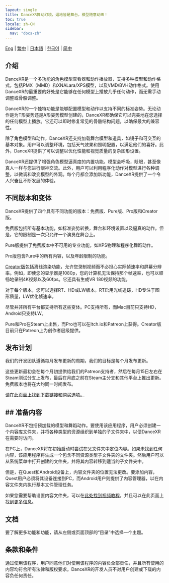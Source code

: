 ```yaml
---
layout: single
title: DanceXR舞动幻境，遍地皆是舞台，模型随意动画！
toc: true
locale: zh-CN
sidebar:
  nav: "docs-zh"
---
```

[Eng](/dancexr/index) | [繁中](/tw/dancexr/index) | [日本語](/jp/dancexr/index) | [한국어](/kr/dancexr/index) | [简中](/zh/dancexr/index)

## 介绍

DanceXR是一个多功能的角色模型查看器和动作播放器，支持多种模型和动作格式，包括PMX（MMD）和XNALara/XPS模型，以及VMD/BVH动作格式。使用DanceXR的最重要的好处是它能够在任何模型上播放几乎任何动作，而无需手动调整或骨骼调整。

DanceXR的一个独特功能是能够配置模型和动作以支持不同的标准姿势。无论动作是为T形姿势还是A形姿势模型创建的，DanceXR都确保它可以完美地在您选择的任何模型上播放。它还可以即时修复常见的骨骼结构问题，以确保最大的兼容性。

除了角色模型和动作，DanceXR还支持加载舞台模型和道具，如镜子和可交互的基本对象。用户可以调整环境，包括天气效果和照明配置，以满足他们的喜好。此外，DanceXR提供了可以调整以优化性能和视觉质量的复杂图形设置。

DanceXR还提供了增强角色模型逼真度的内置功能。模型会呼吸，眨眼，甚至像真人一样与您进行眼神交流。此外，用户可以利用程序化动作对模型进行各种调整，以微调和改变模型的外观。每个月都会添加新功能，DanceXR提供了一个令人兴奋且不断发展的体验。

## 不同版本和变体

DanceXR提供了四个具有不同功能的版本：免费版、Pure版、Pro版和Creator版。

免费版包括所有基本功能，如标准姿势转换，舞台和环境设置以及逼真的动作。但是，它的限制是一次只允许一个演员在舞台上。

Pure版提供了免费版本中不可用的专业功能，如XPS物理和程序化舞蹈动作。

Pro版包含Pure中的所有内容，以及年龄限制的功能。

[Creator版](/dancexr/creator.md)包括离线渲染功能，允许您录制视频而不必担心实际帧速率和屏幕分辨率。例如，即使您的显示器是1080p，您的计算机无法保持那个帧速率，也可以顺畅地录制4K视频以及60fps。它还具有生成VR 180视频的功能。

对于每个版本，您可以选择RT、HD或LW版本。RT启用光线追踪，HD专注于图形质量，LW优化帧速率。

尽管并非所有平台都支持所有这些变体。PC支持所有，而Mac目前只支持HD，Android只支持LW。

Pure和Pro在Steam上出售，而Pro也可以在Itch.io和Patreon上获得。Creator版目前只在Patreon上为创作者层级提供。

## 发布计划

我们的开发团队遵循每月发布更新的周期，我们的目标是每个月发布更新。

这些更新最初会在每个月初提供给我们的Patreon支持者，然后在每月15日左右在Steam测试分支上发布，最后在月底之前在Steam主分支和其他平台上推出更新。免费版本也将在大约同一时间发布。

[请在此页面上找到下载链接和购买选项。](/dancexr/download.md)
## ## 准备内容

DanceXR不包括预加载的模型和舞蹈动作。要使用该应用程序，用户必须创建一个内容库文件夹，并将各种类型的资源组织到单独的子文件夹中，以便DanceXR在需要时访问。

在PC上，DanceXR将在初始启动时尝试在父文件夹中定位内容。如果未找到任何内容，该应用程序将生成一个包含不同资源类型子文件夹的文件夹。然后用户可以从系统菜单中打开创建的文件夹，并将其内容转移到适当的子文件夹中。

但是，在Quest和Android设备上，内容文件夹的位置无法更改。要添加内容，Quest用户必须将其设备连接到PC，而Android用户则提供了内容管理器，以在内容文件夹内执行基本文件管理任务。

如果您需要帮助设置内容文件夹，可以在[此处找到视频教程](https://www.youtube.com/watch?v=kjzxGEd8SqM&list=PLiOnKm2t3bhLV3HcABEs0xjqgrYcmDQcr&index=3)，并且可以在此页面上找到[更多信息](dancexr/preparecontent.md)。

## 文档

要了解更多功能和功能，请从左侧或页面顶部的“目录”中选择一个主题。

## 条款和条件

通过使用该程序，用户同意他们对使用该程序的内容负全部责任，并且所有使用的内容均符合所有法律和版权要求。DanceXR的开发人员不对用户创建或下载的内容负任何责任。